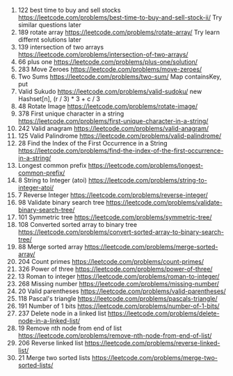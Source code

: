 1. 122 best time to buy and sell stocks https://leetcode.com/problems/best-time-to-buy-and-sell-stock-ii/ Try similar questions later
2. 189 rotate array https://leetcode.com/problems/rotate-array/ Try learn differnt solutions later
3. 139 intersection of two arrays https://leetcode.com/problems/intersection-of-two-arrays/
4. 66 plus one https://leetcode.com/problems/plus-one/solution/
5. 283 Move Zeroes https://leetcode.com/problems/move-zeroes/
6. Two Sums https://leetcode.com/problems/two-sum/ Map containsKey, put
7. Valid Sukudo https://leetcode.com/problems/valid-sudoku/ new Hashset[n], (r / 3) * 3 + c / 3
8. 48 Rotate Image https://leetcode.com/problems/rotate-image/
9. 378 First unique character in a string https://leetcode.com/problems/first-unique-character-in-a-string/
10. 242 Valid anagram https://leetcode.com/problems/valid-anagram/
11. 125 Valid Palindrome https://leetcode.com/problems/valid-palindrome/
12. 28 Find the Index of the First Occurrence in a String https://leetcode.com/problems/find-the-index-of-the-first-occurrence-in-a-string/
13. Longest common prefix https://leetcode.com/problems/longest-common-prefix/
14. 8 String to Integer (atoi) https://leetcode.com/problems/string-to-integer-atoi/
15. 7 Reverse Integer https://leetcode.com/problems/reverse-integer/
16. 98 Validate binary search tree https://leetcode.com/problems/validate-binary-search-tree/
17. 101 Symmetric tree https://leetcode.com/problems/symmetric-tree/
18. 108 Converted sorted array to binary tree https://leetcode.com/problems/convert-sorted-array-to-binary-search-tree/
19. 88 Merge sorted array https://leetcode.com/problems/merge-sorted-array/
20. 204 Count primes https://leetcode.com/problems/count-primes/
21. 326 Power of three https://leetcode.com/problems/power-of-three/
22. 13 Roman to integer https://leetcode.com/problems/roman-to-integer/
23. 268 Missing number https://leetcode.com/problems/missing-number/
24. 20 Valid parentheses https://leetcode.com/problems/valid-parentheses/
25. 118 Pascal's triangle https://leetcode.com/problems/pascals-triangle/
26. 191 Number of 1 bits https://leetcode.com/problems/number-of-1-bits/
27. 237 Delete node in a linked list https://leetcode.com/problems/delete-node-in-a-linked-list/
28. 19 Remove nth node from end of list https://leetcode.com/problems/remove-nth-node-from-end-of-list/
29. 206 Reverse linked list https://leetcode.com/problems/reverse-linked-list/
30. 21 Merge two sorted lists https://leetcode.com/problems/merge-two-sorted-lists/
